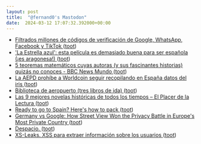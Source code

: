 ```yaml
---
layout: post
title:  "@fernand0's Mastodon"
date:  2024-03-12 17:07:32.392000+00:00
---
```

*  [Filtrados millones de códigos de verificación de Google, WhatsApp, Facebook y TikTok  ](https://blog.elhacker.net/2024/03/filtrados-millones-de-codigos-de-verificacion-google-whatsapp-facebook-tiktok.htm) ([toot](https://mastodon.social/@fernand0/112083812508280032))
*  [&#39;La Estrella azul&#39;: esta película es demasiado buena para ser española (¡es aragonesa!)  ](https://www.elconfidencial.com/cultura/cine/2024-03-08/estrella-azul-pelicula-buena-espanola-aragonesa_3844132/) ([toot](https://mastodon.social/@fernand0/112083592502813011))
*  [5 teoremas matemáticos cuyas autoras (y sus fascinantes historias) quizás no conoces - BBC News Mundo ](https://www.bbc.com/mundo/noticias-4736509) ([toot](https://mastodon.social/@fernand0/112082475466708343))
*  [La AEPD prohíbe a Worldcoin seguir recopilando en España datos del iris ](https://efe.com/economia/2024-03-06/aepd-prohibe-worldcoin-seguir-recopilando-espana-datos-iris) ([toot](https://mastodon.social/@fernand0/112082158267627956))
*  [Biblioteca de aeropuerto (tres libros de ida)  ](https://www.revistaelobservador.com/opinion/89-el-lector-vago/19449-biblioteca-de-aeropuerto-tres-libros-de-ida) ([toot](https://mastodon.social/@fernand0/112082042360814935))
*  [Las 9 mejores novelas históricas de todos los tiempos – El Placer de la Lectura ](https://elplacerdelalectura.com/2024/03/las-9-mejores-novelas-historicas-de-todos-los-tiempos.htm) ([toot](https://mastodon.social/@fernand0/112080391087462044))
*  [Ready to go to Spain? Here's how to pack ](https://www.lonelyplanet.com/articles/packing-list-advice-spai) ([toot](https://mastodon.social/@fernand0/112078447873105256))
*  [Germany vs Google: How Street View Won the Privacy Battle in Europe's Most Private Country ](https://petapixel.com/2024/03/08/germany-vs-google-how-street-view-won-the-privacy-battle-in-europes-most-private-country) ([toot](https://mastodon.social/@fernand0/112078273861781890))
*  [Despacio. ](https://avecesunafoto.wordpress.com/2024/03/11/despacio) ([toot](https://mastodon.social/@fernand0/112078199574356873))
*  [XS-Leaks. XSS para extraer información sobre los usuarios ](http://fernand0.github.io//fugas-cruzadas-datos) ([toot](https://mastodon.social/@fernand0/112078156270592747))
